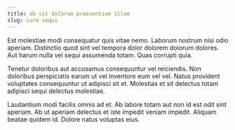 ```yaml
---
title: ab sit dolorum praesentium illum
slug: iure sequi
---
```


Est molestiae modi consequatur quis vitae nemo. Laborum nostrum nisi odio aperiam. Distinctio quod sint vel tempora dolor dolorem dolorum dolores. Aut harum nulla vel sequi assumenda totam. Quas corrupti quia.

Tenetur doloribus aut accusamus consequuntur vel reiciendis. Non doloribus perspiciatis earum ut vel inventore eum vel vel. Natus provident voluptates consequuntur ut adipisci sit et. Molestias et sit delectus totam adipisci sequi delectus molestiae.

Laudantium modi facilis omnis ad et. Ab labore totam aut non id est odit sint aperiam. Ab ut aperiam delectus et iste impedit veniam impedit. Aliquam beatae quidem id. Dolore natus voluptas eius.
